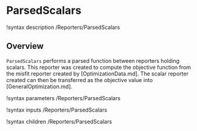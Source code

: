 # ParsedScalars

!syntax description /Reporters/ParsedScalars

## Overview

`ParsedScalars` performs a parsed function between reporters holding scalars.  This reporter was created to compute the objective function from the misfit reporter created by [OptimizationData.md].  The scalar reporter created can then be transferred as the objective value into [GeneralOptimization.md].

!syntax parameters /Reporters/ParsedScalars

!syntax inputs /Reporters/ParsedScalars

!syntax children /Reporters/ParsedScalars

